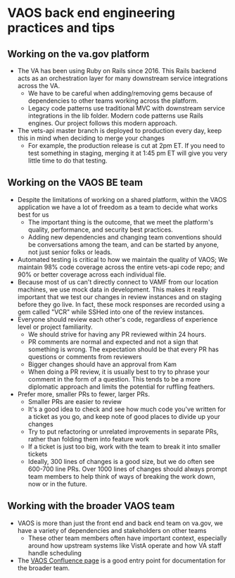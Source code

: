 # VAOS back end engineering practices and tips

## Working on the va.gov platform

- The VA has been using Ruby on Rails since 2016. This Rails backend acts as an orchestration layer for many downstream service integrations across the VA.
   - We have to be careful when adding/removing gems because of dependencies to other teams working across the platform.
   - Legacy code patterns use traditional MVC with downstream service integrations in the lib folder. Modern code patterns use Rails engines. Our project follows this modern approach.
- The vets-api master branch is deployed to production every day, keep this in mind when deciding to merge your changes
   - For example, the production release is cut at 2pm ET. If you need to test something in staging, merging it at 1:45 pm ET will give you very little time to do that testing.
    
## Working on the VAOS BE team

- Despite the limitations of working on a shared platform, within the VAOS application we have a lot of freedom as a team to decide what works best for us
   - The important thing is the outcome, that we meet the platform's quality, performance, and security best practices.
   - Adding new dependencies and changing team conventions should be conversations among the team, and can be started by anyone, not just senior folks or leads.
- Automated testing is critical to how we maintain the quality of VAOS; We maintain 98% code coverage across the entire vets-api code repo; and 90% or better coverage across each individual file.
- Because most of us can't directly connect to VAMF from our location machines, we use mock data in development. This makes it really important that we test our changes in review instances and on staging before they go live. In fact, these mock responses are recorded using a gem called "VCR" while SSHed into one of the review instances.
- Everyone should review each other's code, regardless of experience level or project familiarity.
   - We should strive for having any PR reviewed within 24 hours.
   - PR comments are normal and expected and not a sign that something is wrong. The expectation should be that every PR has questions or comments from reviewers
   - Bigger changes should have an approval from Kam
   - When doing a PR review, it is usually best to try to phrase your comment in the form of a question. This tends to be a more diplomatic approach and limits the potential for ruffling feathers. 
- Prefer more, smaller PRs to fewer, larger PRs.
   - Smaller PRs are easier to review
   - It's a good idea to check and see how much code you've written for a ticket as you go, and keep note of good places to divide up your changes
   - Try to put refactoring or unrelated improvements in separate PRs, rather than folding them into feature work
   - If a ticket is just too big, work with the team to break it into smaller tickets
   - Ideally, 300 lines of changes is a good size, but we do often see 600-700 line PRs. Over 1000 lines of changes should always prompt team members to help think of ways of breaking the work down, now or in the future.

## Working with the broader VAOS team

- VAOS is more than just the front end and back end team on va.gov, we have a variety of dependencies and stakeholders on other teams
   - These other team members often have important context, especially around how upstream systems like VistA operate and how VA staff handle scheduling
- The [VAOS Confluence page](https://wiki.mobilehealth.va.gov/pages/viewpage.action?pageId=97259406) is a good entry point for documentation for the broader team.
